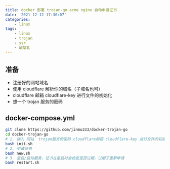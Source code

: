 ```yaml
---
title: docker 部署 trojan-go acme nginx 自动申请证书
date: '2021-12-12 17:30:07'
categories:
    - linux
tags:
    - linux
    - trojan
    - ssr
    - 酸酸乳
---
```


## 准备

- 注册好的网站域名
- 使用 cloudflare 解析你的域名（子域名也可）
- cloudflare 邮箱 cloudflare-key 进行文件的初始化
- 想一个 trojan 服务的密码

## docker-compose.yml

```bash
git clone https://github.com/jinmu333/docker-trojan-go
cd docker-trojan-go
# 1. 输入 网站  trojan服务的密码 cloudflare邮箱 cloudflare-key 进行文件的初始化
bash init.sh
# 2. 申请证书
bash new.sh
# 3. 重启/启动服务，证书在重启时会检查是否过期，过期了重新申请
bash restart.sh
```
